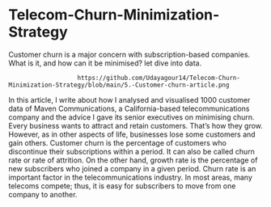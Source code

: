 # Telecom-Churn-Minimization-Strategy
Customer churn is a major concern with subscription-based companies. What is it, and how can it be minimised? let dive into data.


                       https://github.com/Udayagour14/Telecom-Churn-Minimization-Strategy/blob/main/5.-Customer-churn-article.png
In this article, I write about how I analysed and visualised 1000 customer data of Maven Communications, a California-based telecommunications company and the advice I gave its senior executives on minimising churn.
Every business wants to attract and retain customers. That’s how they grow. However, as in other aspects of life, businesses lose some customers and gain others. Customer churn is the percentage of customers who discontinue their subscriptions within a period. It can also be called churn rate or rate of attrition. On the other hand, growth rate is the percentage of new subscribers who joined a company in a given period.
Churn rate is an important factor in the telecommunications industry. In most areas, many telecoms compete; thus, it is easy for subscribers to move from one company to another.
